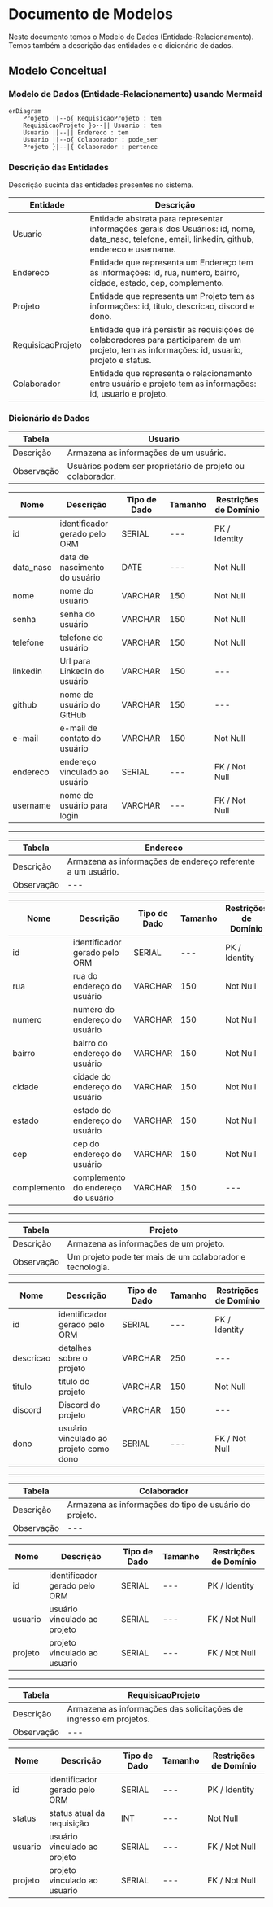 # Documento de Modelos

Neste documento temos o Modelo de Dados (Entidade-Relacionamento). Temos também a descrição das entidades e o dicionário de dados.

## Modelo Conceitual

### Modelo de Dados (Entidade-Relacionamento) usando Mermaid

```mermaid
erDiagram
    Projeto ||--o{ RequisicaoProjeto : tem
    RequisicaoProjeto }o--|| Usuario : tem
    Usuario ||--|| Endereco : tem
    Usuario ||--o{ Colaborador : pode_ser
    Projeto }|--|{ Colaborador : pertence
```

### Descrição das Entidades

Descrição sucinta das entidades presentes no sistema.

| Entidade          | Descrição                                                                                                                                            |
| ----------------- | ---------------------------------------------------------------------------------------------------------------------------------------------------- |
| Usuario           | Entidade abstrata para representar informações gerais dos Usuários: id, nome, data_nasc, telefone, email, linkedin, github, endereco e username.     |
| Endereco          | Entidade que representa um Endereço tem as informações: id, rua, numero, bairro, cidade, estado, cep, complemento.                                   |
| Projeto           | Entidade que representa um Projeto tem as informações: id, titulo, descricao, discord e dono.                                            |
| RequisicaoProjeto | Entidade que irá persistir as requisições de colaboradores para participarem de um projeto, tem as informações: id, usuario, projeto e status.       |
| Colaborador       | Entidade que representa o relacionamento entre usuário e projeto tem as informações: id, usuario e projeto.                                          |

### Dicionário de Dados

|   Tabela   | Usuario                                                    |
| ---------- | ---------------------------------------------------------- |
| Descrição  | Armazena as informações de um usuário.                     |
| Observação | Usuários podem ser proprietário de projeto ou colaborador. |

|  Nome         | Descrição                          | Tipo de Dado | Tamanho | Restrições de Domínio |
| ------------- | ---------------------------------- | ------------ | ------- | --------------------- |
| id            | identificador gerado pelo ORM      | SERIAL       | ---     | PK / Identity         |
| data_nasc     | data de nascimento do usuário      | DATE         | ---     | Not Null              |
| nome          | nome do usuário                    | VARCHAR      | 150     | Not Null              |
| senha         | senha do usuário                   | VARCHAR      | 150     | Not Null              |
| telefone      | telefone do usuário                | VARCHAR      | 150     | Not Null              |
| linkedin      | Url para LinkedIn do usuário       | VARCHAR      | 150     | ---                   |
| github        | nome de usuário do GitHub          | VARCHAR      | 150     | ---                   |
| e-mail        | e-mail de contato do usuário       | VARCHAR      | 150     | Not Null              |
| endereco      | endereço vinculado ao usuário      | SERIAL       | ---     | FK / Not Null         |
| username      | nome de usuário para login         | VARCHAR      | ---     | FK / Not Null         |

<hr>

|   Tabela   | Endereco                                                    |
| ---------- | ----------------------------------------------------------- |
| Descrição  | Armazena as informações de endereço referente a um usuário. |
| Observação | ---                                                         |

|  Nome         | Descrição                          | Tipo de Dado | Tamanho | Restrições de Domínio |
| ------------- | ---------------------------------- | ------------ | ------- | --------------------- |
| id            | identificador gerado pelo ORM      | SERIAL       | ---     | PK / Identity         |
| rua           | rua do endereço do usuário         | VARCHAR      | 150     | Not Null              |
| numero        | numero do endereço do usuário      | VARCHAR      | 150     | Not Null              |
| bairro        | bairro do endereço do usuário      | VARCHAR      | 150     | Not Null              |
| cidade        | cidade do endereço do usuário      | VARCHAR      | 150     | Not Null              |
| estado        | estado do endereço do usuário      | VARCHAR      | 150     | Not Null              |
| cep           | cep do endereço do usuário         | VARCHAR      | 150     | Not Null              |
| complemento   | complemento do endereço do usuário | VARCHAR      | 150     | ---                   |

<hr>

|   Tabela   | Projeto                                                    |
| ---------- | ---------------------------------------------------------- |
| Descrição  | Armazena as informações de um projeto.                     |
| Observação | Um projeto pode ter mais de um colaborador e tecnologia.   |

|  Nome         | Descrição                              | Tipo de Dado | Tamanho | Restrições de Domínio |
| ------------- | -------------------------------------- | ------------ | ------- | --------------------- |
| id            | identificador gerado pelo ORM          | SERIAL       | ---     | PK / Identity         |
| descricao     | detalhes sobre o projeto               | VARCHAR      | 250     | ---                   |
| titulo        | título do projeto                      | VARCHAR      | 150     | Not Null              |
| discord       | Discord do projeto                     | VARCHAR      | 150     | ---                   |
| dono          | usuário vinculado ao projeto como dono | SERIAL       | ---     | FK / Not Null         |

<hr>

|   Tabela   | Colaborador                                                       |
| ---------- | ----------------------------------------------------------------- |
| Descrição  | Armazena as informações do tipo de usuário do projeto.            |
| Observação | ---                                                               |

|  Nome         | Descrição                          | Tipo de Dado | Tamanho | Restrições de Domínio |
| ------------- | ---------------------------------- | ------------ | ------- | --------------------- |
| id            | identificador gerado pelo ORM      | SERIAL       | ---     | PK / Identity         |
| usuario       | usuário vinculado ao projeto       | SERIAL       | ---     | FK / Not Null         |
| projeto       | projeto vinculado ao usuario       | SERIAL       | ---     | FK / Not Null         |

<hr>

|   Tabela   | RequisicaoProjeto                                                |
| ---------- | ----------------------------------------------------------------- |
| Descrição  | Armazena as informações das solicitações de ingresso em projetos. |
| Observação | ---                                                               |

|  Nome         | Descrição                          | Tipo de Dado | Tamanho | Restrições de Domínio |
| ------------- | ---------------------------------- | ------------ | ------- | --------------------- |
| id            | identificador gerado pelo ORM      | SERIAL       | ---     | PK / Identity         |
| status        | status atual da requisição         | INT          | ---     | Not Null              |
| usuario       | usuário vinculado ao projeto       | SERIAL       | ---     | FK / Not Null         |
| projeto       | projeto vinculado ao usuario       | SERIAL       | ---     | FK / Not Null         |
